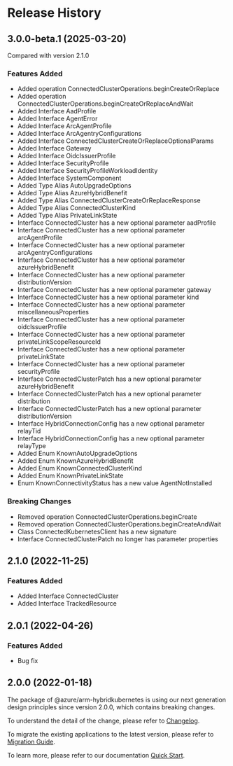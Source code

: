 # Release History
    
## 3.0.0-beta.1 (2025-03-20)
Compared with version 2.1.0
    
### Features Added

  - Added operation ConnectedClusterOperations.beginCreateOrReplace
  - Added operation ConnectedClusterOperations.beginCreateOrReplaceAndWait
  - Added Interface AadProfile
  - Added Interface AgentError
  - Added Interface ArcAgentProfile
  - Added Interface ArcAgentryConfigurations
  - Added Interface ConnectedClusterCreateOrReplaceOptionalParams
  - Added Interface Gateway
  - Added Interface OidcIssuerProfile
  - Added Interface SecurityProfile
  - Added Interface SecurityProfileWorkloadIdentity
  - Added Interface SystemComponent
  - Added Type Alias AutoUpgradeOptions
  - Added Type Alias AzureHybridBenefit
  - Added Type Alias ConnectedClusterCreateOrReplaceResponse
  - Added Type Alias ConnectedClusterKind
  - Added Type Alias PrivateLinkState
  - Interface ConnectedCluster has a new optional parameter aadProfile
  - Interface ConnectedCluster has a new optional parameter arcAgentProfile
  - Interface ConnectedCluster has a new optional parameter arcAgentryConfigurations
  - Interface ConnectedCluster has a new optional parameter azureHybridBenefit
  - Interface ConnectedCluster has a new optional parameter distributionVersion
  - Interface ConnectedCluster has a new optional parameter gateway
  - Interface ConnectedCluster has a new optional parameter kind
  - Interface ConnectedCluster has a new optional parameter miscellaneousProperties
  - Interface ConnectedCluster has a new optional parameter oidcIssuerProfile
  - Interface ConnectedCluster has a new optional parameter privateLinkScopeResourceId
  - Interface ConnectedCluster has a new optional parameter privateLinkState
  - Interface ConnectedCluster has a new optional parameter securityProfile
  - Interface ConnectedClusterPatch has a new optional parameter azureHybridBenefit
  - Interface ConnectedClusterPatch has a new optional parameter distribution
  - Interface ConnectedClusterPatch has a new optional parameter distributionVersion
  - Interface HybridConnectionConfig has a new optional parameter relayTid
  - Interface HybridConnectionConfig has a new optional parameter relayType
  - Added Enum KnownAutoUpgradeOptions
  - Added Enum KnownAzureHybridBenefit
  - Added Enum KnownConnectedClusterKind
  - Added Enum KnownPrivateLinkState
  - Enum KnownConnectivityStatus has a new value AgentNotInstalled

### Breaking Changes

  - Removed operation ConnectedClusterOperations.beginCreate
  - Removed operation ConnectedClusterOperations.beginCreateAndWait
  - Class ConnectedKubernetesClient has a new signature
  - Interface ConnectedClusterPatch no longer has parameter properties
    
    
## 2.1.0 (2022-11-25)
    
### Features Added

  - Added Interface ConnectedCluster
  - Added Interface TrackedResource
    
## 2.0.1 (2022-04-26)

### Features Added

  - Bug fix
    
## 2.0.0 (2022-01-18)

The package of @azure/arm-hybridkubernetes is using our next generation design principles since version 2.0.0, which contains breaking changes.

To understand the detail of the change, please refer to [Changelog](https://aka.ms/js-track2-changelog).

To migrate the existing applications to the latest version, please refer to [Migration Guide](https://aka.ms/js-track2-migration-guide).

To learn more, please refer to our documentation [Quick Start](https://aka.ms/azsdk/js/mgmt/quickstart).
